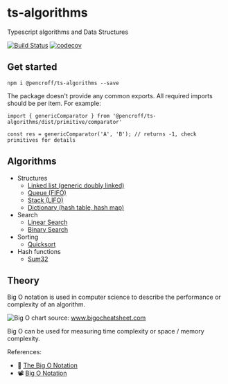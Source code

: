 # ts-algorithms
Typescript algorithms and Data Structures

[![Build Status](https://travis-ci.org/Pencroff/ts-algorithms.svg?branch=master)](https://travis-ci.org/Pencroff/ts-algorithms)
[![codecov](https://codecov.io/gh/Pencroff/ts-algorithms/branch/master/graph/badge.svg)](https://codecov.io/gh/Pencroff/ts-algorithms)

## Get started

`npm i @pencroff/ts-algorithms --save`

The package doesn't provide any common exports. All required imports should be per item.
For example:

```
import { genericComparator } from '@pencroff/ts-algorithms/dist/primitive/comparator'

const res = genericComparator('A', 'B'); // returns -1, check primitives for details
```

## Algorithms

* Structures
    * [Linked list (generic doubly linked)](https://ts-algorithms.pencroff.com/classes/structure.linkedlist.html)
    * [Queue (FIFO)](https://ts-algorithms.pencroff.com/classes/structure.queue.html)
    * [Stack (LIFO)](https://ts-algorithms.pencroff.com/classes/structure.stack.html)
    * [Dictionary (hash table, hash map)](https://ts-algorithms.pencroff.com/classes/structure.dictionary.html)
* Search
    * [Linear Search](https://ts-algorithms.pencroff.com/modules/search.html#linearindexof)
    * [Binary Search](https://ts-algorithms.pencroff.com/modules/search.html#binaryindexof)
* Sorting
    * [Quicksort](https://ts-algorithms.pencroff.com/modules/sort.html#qsort)
* Hash functions
    * [Sum32](https://ts-algorithms.pencroff.com/modules/hash.html#sum32)
    

## Theory

Big O notation is used in computer science to describe the performance or complexity of an algorithm.

![Big O chart](https://ts-algorithms.pencroff.com/assets/big-o-chart.svg)
source: www.bigocheatsheet.com

Big O can be used for measuring time complexity or space / memory complexity.

References:

* 📝 [The Big O Notation](https://dev.to/sarah_chima/the-big-o-notation-an-introduction-34f7)
* 📽️ [Big O Notation](https://www.youtube.com/watch?v=v4cd1O4zkGw)
